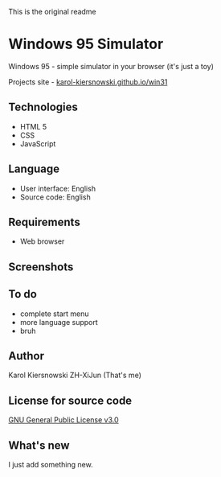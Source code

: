 This is the original readme

Windows 95 Simulator
=====================
Windows 95 - simple simulator in your browser (it's just a toy)

Projects site - [karol-kiersnowski.github.io/win31](https://karol-kiersnowski.github.io/win95)

Technologies
------------
* HTML 5
* CSS
* JavaScript

Language
--------
* User interface: English
* Source code: English

Requirements
------------
* Web browser

Screenshots
-----------

To do
-----
* complete start menu
* more language support
* bruh

Author
------
Karol Kiersnowski
ZH-XiJun (That's me)

License for source code
-----------------------
[GNU General Public License v3.0](https://github.com/karol-kiersnowski/win95/blob/master/LICENSE)

What's new
----------
I just add something new.
